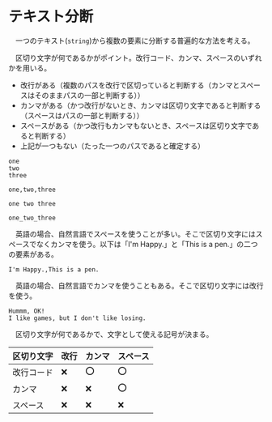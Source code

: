 # テキスト分断

　一つのテキスト(`string`)から複数の要素に分断する普遍的な方法を考える。

　区切り文字が何であるかがポイント。改行コード、カンマ、スペースのいずれかを用いる。

* 改行がある（複数のパスを改行で区切っていると判断する（カンマとスペースはそのままパスの一部と判断する））
* カンマがある（かつ改行がないとき、カンマは区切り文字であると判断する（スペースはパスの一部と判断する））
* スペースがある（かつ改行もカンマもないとき、スペースは区切り文字であると判断する）
* 上記が一つもない（たった一つのパスであると確定する）


```
one
two
three
```
```
one,two,three
```
```
one two three
```
```
one_two_three
```

　英語の場合、自然言語でスペースを使うことが多い。そこで区切り文字にはスペースでなくカンマを使う。以下は「I'm Happy.」と「This is a pen.」の二つの要素がある。

```
I'm Happy.,This is a pen. 
```

　英語の場合、自然言語でカンマを使うこともある。そこで区切り文字には改行を使う。

```
Hummm, OK!
I like games, but I don't like losing.
```

　区切り文字が何であるかで、文字として使える記号が決まる。

区切り文字|改行|カンマ|スペース
----------|----|------|--------
改行コード|❌|⭕|⭕
カンマ|❌|❌|⭕
スペース|❌|❌|❌


